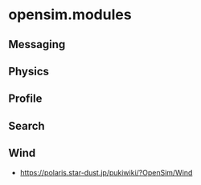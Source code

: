 # opensim.modules


## Messaging

## Physics

## Profile

## Search

## Wind
- https://polaris.star-dust.jp/pukiwiki/?OpenSim/Wind
  

